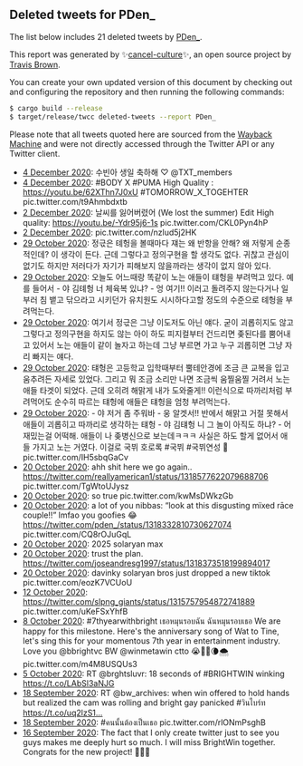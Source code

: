## Deleted tweets for PDen_

The list below includes 21 deleted tweets by
[PDen_](https://twitter.com/PDen_).



This report was generated by ✨[cancel-culture](https://github.com/travisbrown/cancel-culture)✨,
an open source project by [Travis Brown](https://twitter.com/travisbrown).

You can create your own updated version of this document by checking out and configuring the
repository and then running the following commands:

```bash
$ cargo build --release
$ target/release/twcc deleted-tweets --report PDen_
```

Please note that all tweets quoted here are sourced from the
[Wayback Machine](https://web.archive.org) and were not directly accessed through the Twitter API or
any Twitter client.

* [ 4 December 2020](https://web.archive.org/web/20201204175216/https://twitter.com/pden_/status/1334875295556493316): 수빈아 생일 축하해 ♡   @TXT_members <!--1334875295556493316-->
* [ 4 December 2020](https://web.archive.org/web/20201204120211/https://twitter.com/pden_/status/1334829809923481603): #BODY  X  #PUMA    High Quality :  https://youtu.be/62XThn7J0xU     #TOMORROW_X_TOGEHTER  pic.twitter.com/t9Ahmbdxtb <!--1334829809923481603-->
* [ 2 December 2020](https://web.archive.org/web/20201202120054/https://twitter.com/pden_/status/1334105034557157376): 날씨를 잃어버렸어 (We lost the summer) Edit  High quality:  https://youtu.be/-Ydr95j6-1s               pic.twitter.com/CKL0Pyn4hP <!--1334105034557157376-->
* [ 2 December 2020](https://web.archive.org/web/20201202051327/https://twitter.com/pden_/status/1334002526446870529): pic.twitter.com/nzlud5j2HK <!--1334002526446870529-->
* [29 October 2020](https://web.archive.org/web/20201029213929/https://twitter.com/pden_/status/1321929612289626113): 정귻은 톄헝을 볼때마다 쟤는 왜 반항을 안해? 왜 저렇게 순종적인데? 이 생각이 든다. 근데 그렇다고 정의구현을 할 생각도 없다. 귀찮고 관심이 없기도 하지만 저러다가 자기가 피해보지 않을까라는 생각이 없지 않아 있다. <!--1321929612289626113-->
* [29 October 2020](https://web.archive.org/web/20201029192554/https://twitter.com/pden_/status/1321896008146653189): 오늘도 어느때랑 똑같이 노는 애들이 턔헝을 부려먹고 있다.  예를 들어서 - 야 김톄헝 너 체육복 있냐? - 엉 여기!! 이러고 돌려주지 않는다거나 일부러 침 뱉고 닦으라고 시키던가 유치원도 시시하다고할 정도의 수준으로 톄헝을 부려먹는다. <!--1321896008146653189-->
* [29 October 2020](https://web.archive.org/web/20201029192110/https://twitter.com/pden_/status/1321894807783038976): 여기서 정귻은 그냥 이도저도 아닌 얘다. 굳이 괴롭히지도 않고 그렇다고 정의구현을 하지도 않는 아이 하도 피지컬부터 건드리면 좆된다를 뿜어내고 있어서 노는 애들이 같이 놀자고 하는데 그냥 부르면 가고 누구 괴롭히면 그냥 자리 빠지는 얘다. <!--1321894807783038976-->
* [29 October 2020](https://web.archive.org/web/20201029191947/https://twitter.com/pden_/status/1321894458305236997): 턔헝은 고등학교 입학때부터 뿔테안경에 조금 큰 교복을 입고 움추려든 자세로 있었다. 그리고 뭐 조금 소리만 나면 조금씩 움찔움찔 거려서 노는 애들 타겟이 되었다.  근데 오히려 해맑게 내가 도와줄게!! 이런식으로 따까리처럼 부려먹어도 순수히 따르는 턔헝에 애들은 턔헝을 엄청 부려먹는다. <!--1321894458305236997-->
* [29 October 2020](https://web.archive.org/web/20201029191737/https://twitter.com/pden_/status/1321893897161920514): - 야 저거 좀 주워바 - 웅 알겟서!!  반에서 해맑고 거절 못해서 애들이 괴롭히고 따까리로 생각하는 턔헝  - 야 김턔헝 니 그 놀이 아직도 하냐? - 어 재밌는걸 어떡해. 애들이 나 좆병신으로 보는데ㅋㅋㅋ  사실은 하도 할게 없어서 애들 가지고 노는 거였다.  이걸로 국뷔 호로록  #국뷔   #국뷔연성 🔞 pic.twitter.com/IH5sbqGaCv <!--1321893897161920514-->
* [20 October 2020](https://web.archive.org/web/20201020181126/https://twitter.com/PDen_/status/1318615708205502464): ahh shit here we go again..  https://twitter.com/reallyamerican1/status/1318577622079688706  pic.twitter.com/TgWtoUJysz <!--1318615708205502464-->
* [20 October 2020](https://web.archive.org/web/20201020170641/https://twitter.com/PDen_/status/1318599219356250112): so true pic.twitter.com/kwMsDWkzGb <!--1318599219356250112-->
* [20 October 2020](https://web.archive.org/web/20201020102315/https://twitter.com/PDen_/status/1318497809805529088): a lot of you nibbas: “look at this disgusting mïxed rāce couple!!”  lmfao you goofies 😂  https://twitter.com/pden_/status/1318332810730627074  pic.twitter.com/CQ8rOJuGqL <!--1318497809805529088-->
* [20 October 2020](https://web.archive.org/web/20201020031310/https://twitter.com/PDen_/status/1318389670275915777): 2025 solaryan max <!--1318389670275915777-->
* [20 October 2020](https://web.archive.org/web/20201020021113/https://twitter.com/PDen_/status/1318374024259522560): trust the plan. https://twitter.com/joseandresg1997/status/1318373518199894017 <!--1318374024259522560-->
* [20 October 2020](https://web.archive.org/web/20201020020406/https://twitter.com/PDen_/status/1318372311431512066): davinky solaryan bros just dropped a new tiktok pic.twitter.com/eozK7VCUoU <!--1318372311431512066-->
* [12 October 2020](https://web.archive.org/web/20201012221644/https://twitter.com/PDen_/status/1315778386552389634): https://twitter.com/slpng_giants/status/1315757954872741889  pic.twitter.com/uKeFSxYhfB <!--1315778386552389634-->
* [ 8 October 2020](https://web.archive.org/web/20201008065233/https://twitter.com/pden_/status/1314096209728958465): #7thyearwithbright  เธอหมุนรอบฉัน ฉันหมุนรอบเธอ We are happy for this milestone. Here's the anniversary song of Wat to Tine, let's sing this for your momentous 7th year in entertainment industry. Love you  @bbrightvc  BW  @winmetawin  ctto  😭🐰🦊🌘🌨 pic.twitter.com/m4M8USQUs3 <!--1314096209728958465-->
* [ 5 October 2020](https://web.archive.org/web/20201005082711/https://twitter.com/pden_/status/1313032978323271680): RT @brghtsluvr: 18 seconds of #BRIGHTWIN winking https://t.co/LAbSl3aNJG <!--1313032978323271680-->
* [18 September 2020](https://web.archive.org/web/20200918101651/https://twitter.com/pden_/status/1306899983115796480): RT @bw_archives: when win offered to hold hands but realized the cam was rolling and bright gay panicked     #วินไบร์ท https://t.co/uq2lzS1… <!--1306899983115796480-->
* [18 September 2020](https://web.archive.org/web/20200918044217/https://twitter.com/pden_/status/1306815658236112897): #คนนั้นต้องเป็นเธอ  pic.twitter.com/rlONmPsghB <!--1306815658236112897-->
* [16 September 2020](https://web.archive.org/web/20200916133536/https://twitter.com/pden_/status/1306223299710480384): The fact that I only create twitter just to see you guys makes me deeply hurt so much. I will miss BrightWin together. Congrats for the new project! 🖤🖤🖤 <!--1306223299710480384-->
